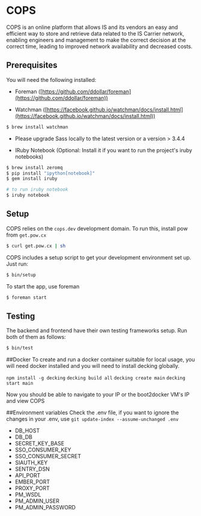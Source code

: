 # COPS

COPS is an online platform that allows IS and its vendors an easy and efficient way to store and retrieve data related to the IS Carrier network, enabling engineers and management to make the correct decision at the correct time, leading to improved network availability and decreased costs.

## Prerequisites

You will need the following installed:

* Foreman ([https://github.com/ddollar/foreman](https://github.com/ddollar/foreman))

* Watchman ([https://facebook.github.io/watchman/docs/install.html](https://facebook.github.io/watchman/docs/install.html))
``` bash
$ brew install watchman
```

* Please upgrade Sass locally to the latest version or a version > 3.4.4

* IRuby Notebook (Optional: Install it if you want to run the project's iruby notebooks)
``` bash
$ brew install zeromq
$ pip install "ipython[notebook]"
$ gem install iruby

# to run iruby notebook
$ iruby notebook
```

## Setup

COPS relies on the `cops.dev` development domain. To run this, install pow from `get.pow.cx`

``` bash
$ curl get.pow.cx | sh
```

COPS includes a setup script to get your development environment set up. Just run:

``` bash
$ bin/setup
```

To start the app, use foreman

``` bash
$ foreman start
```

## Testing

The backend and frontend have their own testing frameworks setup. Run both of them as follows:

```bash
$ bin/test
```

##Docker
To create and run a docker container suitable for local usage, you will need docker installed
and you will need to install decking globally.

`npm install -g decking`
`decking build all`
`decking create main`
`decking start main`

Now you should be able to navigate to your IP or the boot2docker VM's IP and view COPS

##Environment variables
Check the .env file,  if you want to ignore the changes in your .env, use `git update-index --assume-unchanged .env`

* DB_HOST
* DB_DB
* SECRET_KEY_BASE
* SSO_CONSUMER_KEY
* SSO_CONSUMER_SECRET
* SIAUTH_KEY
* SENTRY_DSN
* API_PORT
* EMBER_PORT
* PROXY_PORT
* PM_WSDL
* PM_ADMIN_USER
* PM_ADMIN_PASSWORD